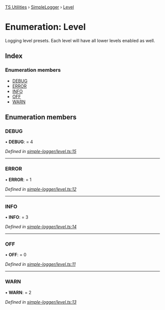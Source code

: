 [TS Utilities](../README.md) › [SimpleLogger](../modules/simplelogger.md) › [Level](simplelogger.level.md)

# Enumeration: Level


Logging level presets.
Each level will have all lower levels enabled as well.

## Index

### Enumeration members

* [DEBUG](simplelogger.level.md#debug)
* [ERROR](simplelogger.level.md#error)
* [INFO](simplelogger.level.md#info)
* [OFF](simplelogger.level.md#off)
* [WARN](simplelogger.level.md#warn)

## Enumeration members

###  DEBUG

• **DEBUG**: = 4

*Defined in [simple-logger/level.ts:15](https://github.com/Juraji/ts-utilities/blob/master/src/lib/simple-logger/level.ts#L15)*

___

###  ERROR

• **ERROR**: = 1

*Defined in [simple-logger/level.ts:12](https://github.com/Juraji/ts-utilities/blob/master/src/lib/simple-logger/level.ts#L12)*

___

###  INFO

• **INFO**: = 3

*Defined in [simple-logger/level.ts:14](https://github.com/Juraji/ts-utilities/blob/master/src/lib/simple-logger/level.ts#L14)*

___

###  OFF

• **OFF**: = 0

*Defined in [simple-logger/level.ts:11](https://github.com/Juraji/ts-utilities/blob/master/src/lib/simple-logger/level.ts#L11)*

___

###  WARN

• **WARN**: = 2

*Defined in [simple-logger/level.ts:13](https://github.com/Juraji/ts-utilities/blob/master/src/lib/simple-logger/level.ts#L13)*